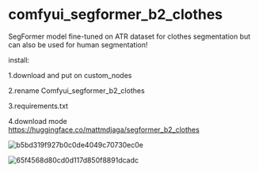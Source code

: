 # comfyui_segformer_b2_clothes
SegFormer model fine-tuned on ATR dataset for clothes segmentation but can also be used for human segmentation!

install:

1.download and put on custom_nodes 

2.rename Comfyui_segformer_b2_clothes

3.requirements.txt

4.download mode https://huggingface.co/mattmdjaga/segformer_b2_clothes

![b5bd319f927b0c0de4049c70730ec0e](https://github.com/StartHua/Comfyui_segformer_b2_clothes/assets/22284244/28eb319a-189f-49d1-8a7c-0f76c1a49744)

![65f4568d80cd0d117d850f8891dcadc](https://github.com/StartHua/Comfyui_segformer_b2_clothes/assets/22284244/3d593054-a990-456e-8a56-44bf37775793)
